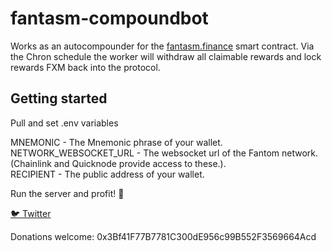 # fantasm-compoundbot

Works as an autocompounder for the [fantasm.finance](https://fantasm.finance) smart contract. 
Via the Chron schedule the worker will withdraw all claimable rewards and lock rewards FXM back into the protocol.

## Getting started

Pull and set .env variables

MNEMONIC - The Mnemonic phrase of your wallet.  
NETWORK_WEBSOCKET_URL - The websocket url of the Fantom network. (Chainlink and Quicknode provide access to these.).   
RECIPIENT - The public address of your wallet.   

Run the server and profit! 💸

[🐦 Twitter](https://twitter.com/axelphunter)

Donations welcome:
0x3Bf41F77B7781C300dE956c99B552F3569664Acd

